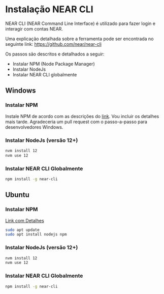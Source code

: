 # Instalação NEAR CLI

NEAR CLI (NEAR Command Line Interface) é utilizado para fazer login e interagir com contas NEAR.

Uma explicação detalhada sobre a ferramenta pode ser encontrada no seguinte link: https://github.com/near/near-cli

Os passos são descritos e detalhados a seguir:

 - Instalar NPM (Node Package Manager)
 - Instalar NodeJs
 - Instalar NEAR CLI globalmente


## Windows

### Instalar NPM

Instale NPM de acordo com as descrições do [link](https://github.com/near/near-cli). Vou incluir os detalhes mais tarde. Agradeceria um pull request com o passo-a-passo para desenvolvedores Windows.

### Instalar NodeJs (versão 12+)

```bash
nvm install 12
nvm use 12
```

### Instalar NEAR CLI Globalmente

```bash
npm install -g near-cli
```

## Ubuntu

### Instalar NPM

[Link com Detalhes](https://linuxize.com/post/how-to-install-node-js-on-ubuntu-20-04/)

```bash
sudo apt update
sudo apt install nodejs npm
```

### Instalar NodeJs (versão 12+)

```bash
nvm install 12
nvm use 12
```

### Instalar NEAR CLI Globalmente

```bash
npm install -g near-cli
```


